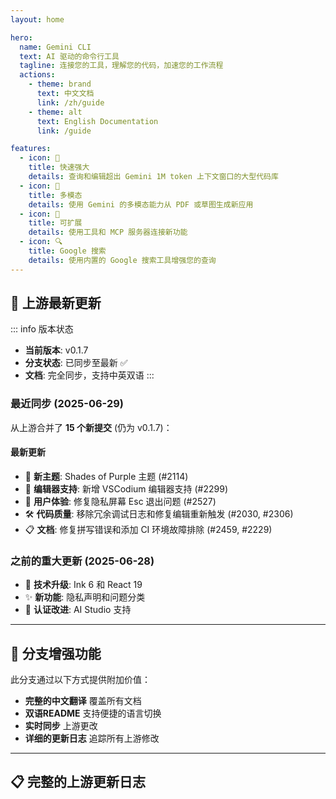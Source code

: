 ```yaml
---
layout: home

hero:
  name: Gemini CLI
  text: AI 驱动的命令行工具
  tagline: 连接您的工具，理解您的代码，加速您的工作流程
  actions:
    - theme: brand
      text: 中文文档
      link: /zh/guide
    - theme: alt
      text: English Documentation
      link: /guide

features:
  - icon: 🚀
    title: 快速强大
    details: 查询和编辑超出 Gemini 1M token 上下文窗口的大型代码库
  - icon: 🎨
    title: 多模态
    details: 使用 Gemini 的多模态能力从 PDF 或草图生成新应用
  - icon: 🔧
    title: 可扩展
    details: 使用工具和 MCP 服务器连接新功能
  - icon: 🔍
    title: Google 搜索
    details: 使用内置的 Google 搜索工具增强您的查询
---
```


## 🔄 上游最新更新

::: info 版本状态
- **当前版本**: v0.1.7
- **分支状态**: 已同步至最新 ✅
- **文档**: 完全同步，支持中英双语
:::

### 最近同步 (2025-06-29)

从上游合并了 **15 个新提交** (仍为 v0.1.7)：

#### 最新更新
- 🎨 **新主题**: Shades of Purple 主题 (#2114)
- 📝 **编辑器支持**: 新增 VSCodium 编辑器支持 (#2299)
- 🔧 **用户体验**: 修复隐私屏幕 Esc 退出问题 (#2527)
- 🛠️ **代码质量**: 移除冗余调试日志和修复编辑重新触发 (#2030, #2306)
- 📋 **文档**: 修复拼写错误和添加 CI 环境故障排除 (#2459, #2229)

### 之前的重大更新 (2025-06-28)
- 🚀 **技术升级**: Ink 6 和 React 19
- ✨ **新功能**: 隐私声明和问题分类
- 🔐 **认证改进**: AI Studio 支持

---

## 🌟 分支增强功能

此分支通过以下方式提供附加价值：

- **完整的中文翻译** 覆盖所有文档
- **双语README** 支持便捷的语言切换
- **实时同步** 上游更改
- **详细的更新日志** 追踪所有上游修改

---

## 📋 完整的上游更新日志

<!--@include: ./zh/changelog-content.md-->

